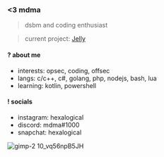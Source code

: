 ### <3 mdma

> dsbm and coding enthusiast

> current project: [Jelly](https://github.com/6kp/Jelly)

#### ? about me
- interests: opsec, coding, offsec
- langs: c/c++, c#, golang, php, nodejs, bash, lua
- learning: kotlin, powershell

#### ! socials
- instagram: hexalogical
- discord: mdma#1000
- snapchat: hexalogical

![gimp-2 10_vq56npB5JH](https://user-images.githubusercontent.com/107227132/186550286-6d456ec6-298d-420d-8121-79bdaa34a147.png)
